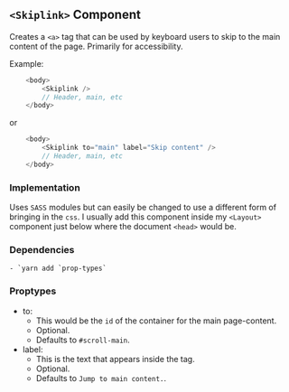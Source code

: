 
## `<Skiplink>` Component

Creates a `<a>` tag that can be used by keyboard users to skip to the main content of the page. Primarily for accessibility.

Example:

```js
	<body>
		<Skiplink />
		// Header, main, etc
	</body>
```

or

```js
	<body>
		<Skiplink to="main" label="Skip content" />
		// Header, main, etc
	</body>
```

### Implementation
Uses `SASS` modules but can easily be changed to use a different form of bringing in the `css`. I usually add this component inside my `<Layout>` component just below where the document `<head>` would be.

### Dependencies
	- `yarn add `prop-types`

### Proptypes
- to:
	- This would be the `id` of the container for the main page-content.
	- Optional.
	- Defaults to `#scroll-main`.
- label:
	- This is the text that appears inside the tag.
	- Optional.
	- Defaults to `Jump to main content.`.
